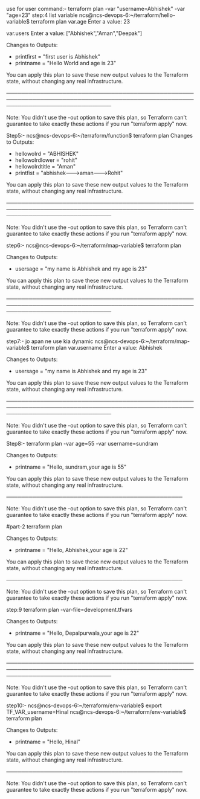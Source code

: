 use for user command:-
terraform plan -var "username=Abhishek" -var "age=23"
step:4
list variable
ncs@ncs-devops-6:~/terraform/hello-variable$ terraform plan
var.age
  Enter a value: 23

var.users
  Enter a value: ["Abhishek","Aman","Deepak"]


Changes to Outputs:
  + printfirst = "first user is Abhishek"
  + printname  = "Hello World and age is 23"

You can apply this plan to save these new output values to the Terraform state, without changing any real infrastructure.

────────────────────────────────────────────────────────────────────────────────────────────────────────────────────────────────

Note: You didn't use the -out option to save this plan, so Terraform can't guarantee to take exactly these actions if you run
"terraform apply" now.

Step5:- 
ncs@ncs-devops-6:~/terraform/function$ terraform plan
Changes to Outputs:
  + hellowolrd      = "ABHISHEK"
  + hellowolrdlower = "rohit"
  + hellowolrdtitle = "Aman"
  + printfist       = "abhishek--->aman--->Rohit"

You can apply this plan to save these new output values to the Terraform state, without changing any real infrastructure.

────────────────────────────────────────────────────────────────────────────────────────────────────────────────────────────────

Note: You didn't use the -out option to save this plan, so Terraform can't guarantee to take exactly these actions if you run
"terraform apply" now.

step6:- 
ncs@ncs-devops-6:~/terraform/map-variable$ terraform plan

Changes to Outputs:
  + usersage = "my name is Abhishek and my age is 23"

You can apply this plan to save these new output values to the Terraform state, without changing any real infrastructure.

────────────────────────────────────────────────────────────────────────────────────────────────────────────────────────────────

Note: You didn't use the -out option to save this plan, so Terraform can't guarantee to take exactly these actions if you run
"terraform apply" now.

step7:- jo apan ne use kia dynamic 
ncs@ncs-devops-6:~/terraform/map-variable$ terraform plan
var.username
  Enter a value: Abhishek


Changes to Outputs:
  + usersage = "my name is Abhishek and my age is 23"

You can apply this plan to save these new output values to the Terraform state, without changing any real infrastructure.

────────────────────────────────────────────────────────────────────────────────────────────────────────────────────────────────

Note: You didn't use the -out option to save this plan, so Terraform can't guarantee to take exactly these actions if you run
"terraform apply" now.

Step8:- terraform plan -var age=55 -var username=sundram


Changes to Outputs:
  + printname = "Hello, sundram,your age is 55"

You can apply this plan to save these new
output values to the Terraform state, without
changing any real infrastructure.

───────────────────────────────────────────────

Note: You didn't use the -out option to save
this plan, so Terraform can't guarantee to take
exactly these actions if you run "terraform
apply" now.

#part-2
terraform plan

Changes to Outputs:
  + printname = "Hello, Abhishek,your age is 22"

You can apply this plan to save these new
output values to the Terraform state, without
changing any real infrastructure.

───────────────────────────────────────────────

Note: You didn't use the -out option to save
this plan, so Terraform can't guarantee to take
exactly these actions if you run "terraform
apply" now.

step:9
terraform plan -var-file=development.tfvars

Changes to Outputs:
  + printname = "Hello, Depalpurwala,your age is 22"

You can apply this plan to save these new output values to the Terraform state, without changing any real infrastructure.

────────────────────────────────────────────────────────────────────────────────────────────────────────────────────────────────

Note: You didn't use the -out option to save this plan, so Terraform can't guarantee to take exactly these actions if you run
"terraform apply" now.

step10:-
ncs@ncs-devops-6:~/terraform/env-variable$ export TF_VAR_username=Hinal
ncs@ncs-devops-6:~/terraform/env-variable$ terraform plan

Changes to Outputs:
  + printname = "Hello, Hinal"

You can apply this plan to save these new
output values to the Terraform state, without
changing any real infrastructure.

───────────────────────────────────────────────

Note: You didn't use the -out option to save
this plan, so Terraform can't guarantee to take
exactly these actions if you run "terraform
apply" now.